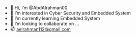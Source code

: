 - 👋 Hi, I’m @AbdAlrahman00
- 👀 I’m interested in Cyber Security and Embedded System 
- 🌱 I’m currently learning Embedded System
- 💞️ I’m looking to collaborate on ...
- 📫 aelrahman112@gmail.com 

<!---
AbdAlrahman00/AbdAlrahman00 is a ✨ special ✨ repository because its `README.md` (this file) appears on your GitHub profile.
You can click the Preview link to take a look at your changes.
--->


<!--

Now I Changing the File content by adding This Line to paractice and sharp my knowledge. 

-->

